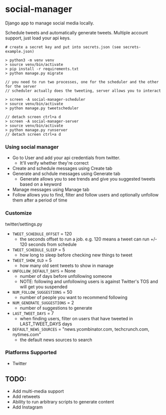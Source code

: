 # social-manager

Django app to manage social media locally.

Schedule tweets and automatically generate tweets. Multiple account support, just load your api keys.

```
# create a secret key and put into secrets.json (see secrets-example.json)

> python3 -m venv venv
> source venv/bin/activate
> pip install -r requirements.txt
> python manage.py migrate

// you need to run two processes, one for the scheduler and the other for the server
// scheduler actually does the tweeting, server allows you to interact

> screen -A social-manager-scheduler
> source venv/bin/activate
> python manage.py tweetscheduler

// detach screen ctrl+a d
> screen -A social-manager-server
> source venv/bin/activate
> python manage.py runserver
// detach screen ctrl+a d
```

### Using social manager

- Go to User and add your api credentials from twitter. 
  - It'll verify whether they're correct
- Create and schedule messages using Create tab
- Generate and schdule messages using Generate tab
  - Generate allows you to see trends and give you suggested tweets based on a keyword
- Manage messages using Manage tab
- Follow allows you to find, filter and follow users and optionally unfollow them after a period of time

### Customize
twitter/settings.py
- `TWEET_SCHEDULE_OFFSET` = 120
  - the seconds offset to run a job. e.g. 120 means a tweet can run +/- 120 seconds from schedule
- `TWEET_SCHEDULE_SLEEP` = 5
  - how long to sleep before checking new things to tweet
- `TWEET_SHOW_OLD` = 5
  - how many old sent tweets to show in manage
- `UNFOLLOW_DEFAULT_DAYS` = None
  - number of days before unfollowing someone
  - NOTE: following and unfollowing users is against Twitter's TOS and will get you suspended
- `NUM_FOLLOW_SUGGESTIONS` = 50
  - number of people you want to recommend following
- `NUM_GENERATE_SUGGESTIONS` = 2
  - number of suggestions to generate
- `LAST_TWEET_DAYS` = 7
  - when finding users, filter on users that have tweeted in LAST_TWEET_DAYS days
- `DEFAULT_NEWS_SOURCES` = "news.ycombinator.com, techcrunch.com, nytimes.com"
  - the default news sources to search

### Platforms Supported
- Twitter

## TODO:
- Add multi-media support
- Add retweets
- Ability to run arbitrary scripts to generate content
- Add Instagram
